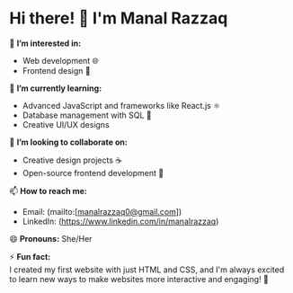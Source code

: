 # Hi there! 👋 I'm Manal Razzaq  

👀 **I’m interested in:**  
- Web development 🌐  
- Frontend design 🎨    

🌱 **I’m currently learning:**  
- Advanced JavaScript and frameworks like React.js ⚛️  
- Database management with SQL 💾  
- Creative UI/UX designs  

💞️ **I’m looking to collaborate on:**  
- Creative design projects ☕    
- Open-source frontend development 🌟 

📫 **How to reach me:**  
- Email: (mailto:[manalrazzaq0@gmail.com])  
- LinkedIn: (https://www.linkedin.com/in/manalrazzaq)  

😄 **Pronouns:** She/Her  

⚡ **Fun fact:**  
I created my first website with just HTML and CSS, and I'm always excited to learn new ways to make websites more interactive and engaging! 🎉  



